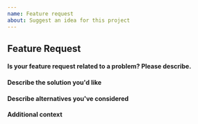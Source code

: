 ```yaml
---
name: Feature request
about: Suggest an idea for this project
---
```


<!-- Please fill out the sections below. -->

## Feature Request

#### Is your feature request related to a problem? Please describe.
<!-- I'm always frustrated when [...] -->

#### Describe the solution you'd like
<!-- What you want to happen. -->

#### Describe alternatives you've considered
<!-- Any alternative solutions or features you've considered. -->

#### Additional context
<!-- Add any other context or screenshots about the feature request here. -->
